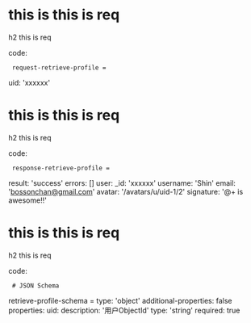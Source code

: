 # this is this is req

h2 this is req

code:

     request-retrieve-profile =
  uid: 'xxxxxx'


# this is this is req

h2 this is req

code:

     response-retrieve-profile =
  result: 'success'
  errors: []
  user:
    _id: 'xxxxxx'
    username: 'Shin'
    email: 'bossonchan@gmail.com'
    avatar: '/avatars/u/uid-1/2'
    signature: '@+ is awesome!!'



# this is this is req

h2 this is req

code:

     # JSON Schema
retrieve-profile-schema =
  type: 'object'
  additional-properties: false
  properties:
    uid:
      description: '用户ObjectId'
      type: 'string'
      required: true


